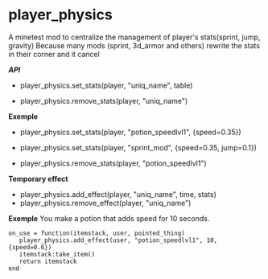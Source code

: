 # player_physics
A minetest mod to centralize the management of player's stats(sprint, jump, gravity)
Because many mods (sprint, 3d_armor and others) rewrite the stats in their corner and it cancel


***API***

 - player_physics.set_stats(player, "uniq_name", table)

 - player_physics.remove_stats(player, "uniq_name")

**Exemple**
 
 - player_physics.set_stats(player, "potion_speedlvl1", {speed=0.35})
 
 - player_physics.set_stats(player, "sprint_mod", {speed=0.35, jump=0.1})
 
 - player_physics.remove_stats(player, "potion_speedlvl1")

**Temporary effect**

 - player_physics.add_effect(player, "uniq_name", time, stats)
 - player_physics.remove_effect(player, "uniq_name")

**Exemple**
You make a potion that adds speed for 10 seconds.

    on_use = function(itemstack, user, pointed_thing)
       player_physics.add_effect(user, "potion_speedlvl1", 10, {speed=0.6})
       itemstack:take_item()
       return itemstack
    end



